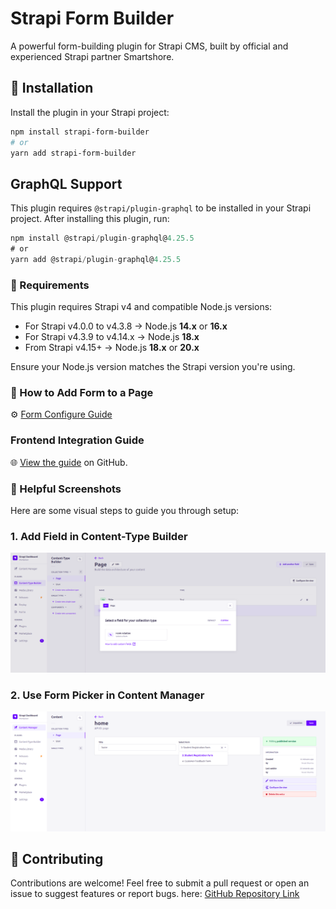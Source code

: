 # Strapi Form Builder

A powerful form-building plugin for Strapi CMS, built by official and experienced Strapi partner Smartshore.

## 🚀 Installation

Install the plugin in your Strapi project:

```bash
npm install strapi-form-builder
# or
yarn add strapi-form-builder

```

## GraphQL Support

This plugin requires `@strapi/plugin-graphql` to be installed in your Strapi project.
After installing this plugin, run:

```js
npm install @strapi/plugin-graphql@4.25.5
# or
yarn add @strapi/plugin-graphql@4.25.5
```

### 🔧 Requirements

This plugin requires Strapi v4 and compatible Node.js versions:

- For Strapi v4.0.0 to v4.3.8 → Node.js **14.x** or **16.x**
- For Strapi v4.3.9 to v4.14.x → Node.js **18.x**
- From Strapi v4.15+ → Node.js **18.x** or **20.x**

Ensure your Node.js version matches the Strapi version you're using.

### 📑 How to Add Form to a Page

⚙️ [Form Configure Guide](https://github.com/vivek-smartshore/strapi-plugin-npm/blob/main/docs/form-configure-guide.md)

### Frontend Integration Guide

🌐 [View the guide](https://github.com/vivek-smartshore/strapi-plugin-npm/blob/main/docs/frontend.md) on GitHub.

### 📸 Helpful Screenshots

Here are some visual steps to guide you through setup:

### 1. Add Field in Content-Type Builder

![Add Field](https://github.com/vivek-smartshore/strapi-plugin-npm/blob/main/docs/screenshots/content-type-builder.png?raw=true)

### 2. Use Form Picker in Content Manager

![Use Form Picker](https://github.com/vivek-smartshore/strapi-plugin-npm/blob/main/docs/screenshots/select-form.png?raw=true)

## 🤝 Contributing

Contributions are welcome! Feel free to submit a pull request or open an issue to suggest features or report bugs.
here: [GitHub Repository Link](https://github.com/vivek-smartshore/strapi-plugin-npm)
